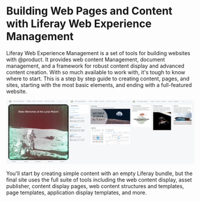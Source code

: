 # Building Web Pages and Content with Liferay Web Experience Management

Liferay Web Experience Management is a set of tools for building websites with
@product. It provides web content Management, document management, and a 
framework for robust content display and advanced content creation. With so much
available to work with, it's tough to know where to start. This is a step by 
step guide to creating content, pages, and sites, starting with the most basic
elements, and ending with a full-featured website.

![Figure X: A preview of the final site.](../../images/001-final-site-preview.png)

You'll start by creating simple content with an empty Liferay bundle, but the 
final site uses the full suite of tools including the web content display, 
asset publisher, content display pages, web content structures and templates, 
page templates, application display templates, and more.

